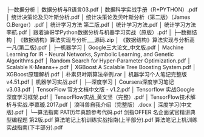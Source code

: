 ├─数据分析
│      数据分析与R语言03.pdf
│      数据科学实战手册（R+PYTHON）.pdf
│      统计决策论及贝叶斯分析.pdf
│      统计决策论及贝叶斯分析（第二版）（James O.Berger）.pdf
│      统计学习方法 第二版.pdf
│      统计学习方法.pdf
│      统计学习方法李航.pdf
│      跟着迪哥学Python数据分析与机器学习实战（原版）.pdf
│
├─数据结构
│      《数据结构》算法实现与分析___源码.zip
│      《数据结构》算法实现与分析高一凡(第二版).pdf
│
├─机器学习
│      Google三大论文_中文版.pdf
│      Machine Learning for IR - Neural Networks, Symbolic Learning, and Genetic Algorithms.pdf
│      Random Search for Hyper-Parameter Optimization.pdf
│      Scalable K-Means++.pdf
│      XGBoost A Scalable Tree Boosting System.pdf
│      XGBoost原理解析.pdf
│      朴素贝叶斯算法举例.rar
│      机器学习个人笔记完整版v4.51.pdf
│      机器学习实战.pdf
│
├─深度学习
│      Coursera深度学习笔记v3.03.pdf
│      TensorFlow 官方文档中文版 - v1.2.pdf
│      Tensorflow 实战Google深度学习框架.pdf
│      TensorFlow实战_黄文坚（完整）.pdf
│      TensorFlow技术解析与实战.李嘉璇.2017.pdf
│      浪叫兽自我介绍（完整版）.docx
│      深度学习(中文版).pdf
│
└─算法指南
        PAT历年真题参考代码.pdf
        剑指OFFER  名企面试官精讲典型编程题  第2版.pdf
        算法笔记上机训练实战指南(上半部分).pdf
        算法笔记上机训练实战指南(下半部分).pdf